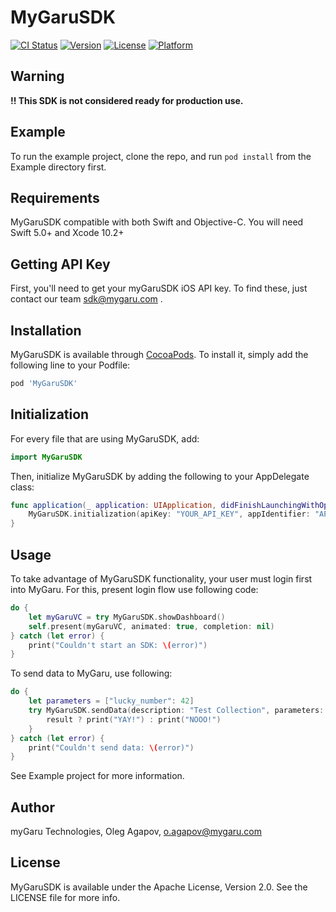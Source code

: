 # MyGaruSDK

[![CI Status](https://img.shields.io/travis/oleg_agapi/MyGaruSDK.svg?style=flat)](https://travis-ci.org/oleg_agapi/MyGaruSDK)
[![Version](https://img.shields.io/cocoapods/v/MyGaruSDK.svg?style=flat)](https://cocoapods.org/pods/MyGaruSDK)
[![License](https://img.shields.io/cocoapods/l/MyGaruSDK.svg?style=flat)](https://cocoapods.org/pods/MyGaruSDK)
[![Platform](https://img.shields.io/cocoapods/p/MyGaruSDK.svg?style=flat)](https://cocoapods.org/pods/MyGaruSDK)

## Warning
**!! This SDK is not considered ready for production use.** 

## Example

To run the example project, clone the repo, and run `pod install` from the Example directory first.

## Requirements
MyGaruSDK compatible with both Swift and Objective-C.
You will need Swift 5.0+ and Xcode 10.2+

## Getting API Key

First, you'll need to get your myGaruSDK iOS API key. To find these, just contact our team [sdk@mygaru.com](mailto:sdk@mygaru.com) .

## Installation

MyGaruSDK is available through [CocoaPods](https://cocoapods.org). To install
it, simply add the following line to your Podfile:

```ruby
pod 'MyGaruSDK'
```

## Initialization

For every file that are using  MyGaruSDK, add:
```swift
import MyGaruSDK
```

Then, initialize MyGaruSDK by adding the following to your AppDelegate class:
```swift
func application(_ application: UIApplication, didFinishLaunchingWithOptions launchOptions: [UIApplicationLaunchOptionsKey: Any]?) -> Bool {
    MyGaruSDK.initialization(apiKey: "YOUR_API_KEY", appIdentifier: "APP_BUNDLE_ID")
}
```

## Usage

To take advantage of MyGaruSDK functionality, your user must login first into MyGaru. For this, present login flow use following code:
```swift
do {
    let myGaruVC = try MyGaruSDK.showDashboard()
    self.present(myGaruVC, animated: true, completion: nil)
} catch (let error) {
    print("Couldn't start an SDK: \(error)")
}
```

To send data to MyGaru, use following:
```swift
do {
    let parameters = ["lucky_number": 42]
    try MyGaruSDK.sendData(description: "Test Collection", parameters: parameters) { (result: Bool) in
        result ? print("YAY!") : print("NOOO!")
    }
} catch (let error) {
    print("Couldn't send data: \(error)")
}
```

See Example project for more information.

## Author
myGaru Technologies, 
Oleg Agapov, o.agapov@mygaru.com


## License

MyGaruSDK is available under the Apache License, Version 2.0. See the LICENSE file for more info.

